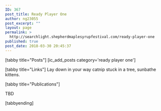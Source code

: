 ```yaml
---
ID: 367
post_title: Ready Player One
author: ng23055
post_excerpt: ""
layout: page
permalink: >
  http://searchlight.shepherdmaplesyrupfestival.com/ready-player-one
published: true
post_date: 2018-03-30 20:45:37
---
```

[tabby title="Posts"]
[ic_add_posts category='ready player one']

[tabby title="Links"]
Lay down in your way catnip stuck in a tree, sunbathe kittens.

[tabby title="Publications"]

TBD

[tabbyending]